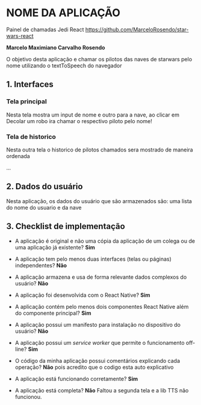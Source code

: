
# NOME DA APLICAÇÃO

Painel de chamadas Jedi React
https://github.com/MarceloRosendo/star-wars-react

**Marcelo Maximiano Carvalho Rosendo**

  

O objetivo desta aplicação e chamar os pilotos das naves de starwars pelo nome utilizando o textToSpeech do navegador

  

## 1. Interfaces

  

### Tela principal

  

Nesta tela mostra um input de nome e outro para a nave, ao clicar em Decolar um robo ira chamar o respectivo piloto pelo nome!

  

### Tela de historico

  

Nesta outra tela o historico de pilotos chamados sera mostrado de maneira ordenada

  

...

  

## 2. Dados do usuário

  

Nesta aplicação, os dados do usuário que são armazenados são: uma lista do nome do usuario e da nave

  

## 3. Checklist de implementação

  

- A aplicação é original e não uma cópia da aplicação de um colega ou de uma aplicação já existente? **Sim**

- A aplicação tem pelo menos duas interfaces (telas ou páginas) independentes? **Não**

- A aplicação armazena e usa de forma relevante dados complexos do usuário? **Não**

 - A aplicação foi desenvolvida com o React Native? **Sim**

- A aplicação contém pelo menos dois componentes React Native além do componente principal? **Sim**

- A aplicação possui um manifesto para instalação no dispositivo do usuário? **Não**

- A aplicação possui um _service worker_ que permite o funcionamento off-line? **Sim**

- O código da minha aplicação possui comentários explicando cada operação? **Não** pois acredito que o codigo esta auto explicativo

- A aplicação está funcionando corretamente? **Sim**

- A aplicação está completa? **Não** Faltou a segunda tela e a lib TTS não funcionou.